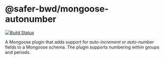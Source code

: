 # @safer-bwd/mongoose-autonumber
[![Build Status](https://travis-ci.com/safer-bwd/mongoose-autonumber.svg?branch=master)](https://travis-ci.com/safer-bwd/mongoose-autonumber)

A Mongoose plugin that adds support for *auto-increment* or *auto-number* fields to a Mongoose schema.
The plugin supports numbering within groups and periods.
